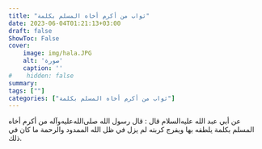 ```yaml
---
title: "ثواب من أكرم أخاه المسلم بكلمة"
date: 2023-06-04T01:21:13+03:00
draft: false
ShowToc: False
cover:
    image: img/hala.JPG
    alt: 'صورة'
    caption: ''
#    hidden: false
summary: 
tags: [""]
categories: ["ثواب من أكرم أخاه المسلم بكلمة"]
---
```

عن أبي عبد الله عليه‌السلام قال : قال 
رسول الله صلى‌الله‌عليه‌وآله من أكرم أخاه المسلم بكلمة يلطفه بها ويفرج كربته لم
يزل في ظل الله الممدود والرحمة ما كان في ذلك.

